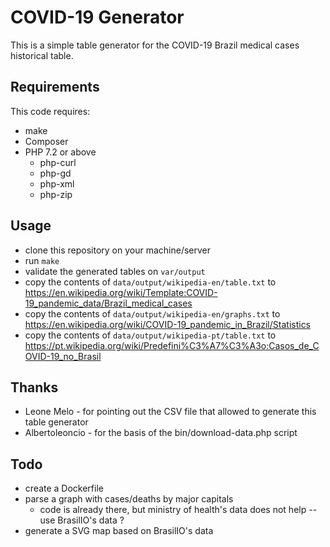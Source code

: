 # COVID-19 Generator

This is a simple table generator for the COVID-19 Brazil medical cases historical table.

## Requirements
This code requires:

* make
* Composer
* PHP 7.2 or above
  * php-curl
  * php-gd
  * php-xml
  * php-zip

## Usage

* clone this repository on your machine/server
* run `make`
* validate the generated tables on `var/output`
* copy the contents of `data/output/wikipedia-en/table.txt` to https://en.wikipedia.org/wiki/Template:COVID-19_pandemic_data/Brazil_medical_cases
* copy the contents of `data/output/wikipedia-en/graphs.txt` to https://en.wikipedia.org/wiki/COVID-19_pandemic_in_Brazil/Statistics
* copy the contents of `data/output/wikipedia-pt/table.txt` to https://pt.wikipedia.org/wiki/Predefini%C3%A7%C3%A3o:Casos_de_COVID-19_no_Brasil

## Thanks
* Leone Melo - for pointing out the CSV file that allowed to generate this table generator
* Albertoleoncio - for the basis of the bin/download-data.php script

## Todo
* create a Dockerfile
* parse a graph with cases/deaths by major capitals
  * code is already there, but ministry of health's data does not help -- use BrasilIO's data ?
* generate a SVG map based on BrasilIO's data
